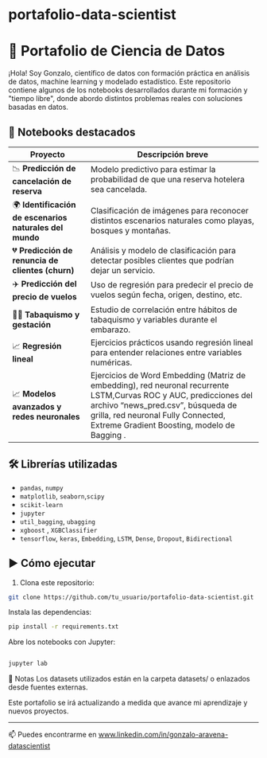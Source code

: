 # portafolio-data-scientist
# 🧠 Portafolio de Ciencia de Datos

¡Hola! Soy Gonzalo, científico de datos con formación práctica en análisis de datos, machine learning y modelado estadístico. Este repositorio contiene algunos de los notebooks desarrollados durante mi formación y "tiempo libre", donde abordo distintos problemas reales con soluciones basadas en datos.

## 📁 Notebooks destacados

| Proyecto | Descripción breve |
|---------|------------------|
| 📉 **Predicción de cancelación de reserva** | Modelo predictivo para estimar la probabilidad de que una reserva hotelera sea cancelada. |
| 🌍 **Identificación de escenarios naturales del mundo** | Clasificación de imágenes para reconocer distintos escenarios naturales como playas, bosques y montañas. |
| 💔 **Predicción de renuncia de clientes (churn)** | Análisis y modelo de clasificación para detectar posibles clientes que podrían dejar un servicio. |
| ✈️ **Predicción del precio de vuelos** | Uso de regresión para predecir el precio de vuelos según fecha, origen, destino, etc. |
| 🚬🤰 **Tabaquismo y gestación** | Estudio de correlación entre hábitos de tabaquismo y variables durante el embarazo. |
| 📈 **Regresión lineal** | Ejercicios prácticos usando regresión lineal para entender relaciones entre variables numéricas. |
| 📈 **Modelos avanzados y redes neuronales** | Ejercicios de Word Embedding (Matriz de embedding),  red neuronal recurrente LSTM,Curvas ROC y AUC, predicciones del archivo “news_pred.csv”,  búsqueda de grilla,  red neuronal Fully Connected,  Extreme Gradient Boosting, modelo de Bagging . |

## 🛠 Librerías utilizadas

- `pandas`, `numpy`
- `matplotlib`, `seaborn`,`scipy `
- `scikit-learn`
- `jupyter`
- `util_bagging`, `ubagging`
- `xgboost` , `XGBClassifier`
- `tensorflow`, `keras`, `Embedding`, `LSTM`, `Dense`, `Dropout`, `Bidirectional`

## ▶️ Cómo ejecutar

1. Clona este repositorio:
```bash
git clone https://github.com/tu_usuario/portafolio-data-scientist.git

```
Instala las dependencias:

```bash
pip install -r requirements.txt
```
Abre los notebooks con Jupyter:

```bash

jupyter lab
```
📌 Notas
Los datasets utilizados están en la carpeta datasets/ o enlazados desde fuentes externas.

Este portafolio se irá actualizando a medida que avance mi aprendizaje y nuevos proyectos.

---
📫 Puedes encontrarme en www.linkedin.com/in/gonzalo-aravena-datascientist

